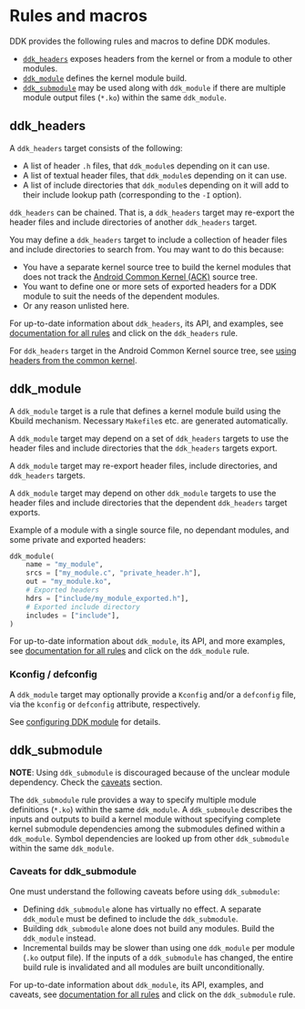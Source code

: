 # Rules and macros

DDK provides the following rules and macros to define DDK modules.

* [`ddk_headers`](#ddk_headers) exposes headers from the kernel or from a module
  to other modules.
* [`ddk_module`](#ddk_module) defines the kernel module build.
* [`ddk_submodule`](#ddk_submodule) may be used along with `ddk_module` if there
  are multiple module output files (`*.ko`) within the same `ddk_module`.

## ddk\_headers

A `ddk_headers` target consists of the following:

- A list of header `.h` files, that `ddk_module`s depending on it can use.
- A list of textual header files, that `ddk_module`s depending on it can use.
- A list of include directories that `ddk_module`s depending on it
  will add to their include lookup path (corresponding to the `-I` option).

`ddk_headers` can be chained. That is, a `ddk_headers` target may re-export the
header files and include directories of another `ddk_headers` target.

You may define a `ddk_headers` target to include a collection of header files
and include directories to search from. You may want to do this because:

- You have a separate kernel source tree to build the kernel modules that does
  not track
  the [Android Common Kernel (ACK)](https://android.googlesource.com/kernel/common/)
  source tree.
- You want to define one or more sets of exported headers for a DDK module to
  suit the needs of the dependent modules.
- Or any reason unlisted here.

For up-to-date information about `ddk_headers`, its API, and examples, see
[documentation for all rules](../api_reference.md) and click on
the `ddk_headers` rule.

For `ddk_headers` target in the Android Common Kernel source tree, see
[using headers from the common kernel](common_headers.md).

## ddk\_module

A `ddk_module` target is a rule that defines a kernel module build using the
Kbuild mechanism. Necessary `Makefile`s etc. are generated automatically.

A `ddk_module` target may depend on a set of `ddk_headers` targets to use the
header files and include directories that the `ddk_headers` targets export.

A `ddk_module` target may re-export header files, include directories, and
`ddk_headers` targets.

A `ddk_module` target may depend on other `ddk_module` targets to use the header
files and include directories that the dependent `ddk_headers` target exports.

Example of a module with a single source file, no dependant modules, and
some private and exported headers:

```python
ddk_module(
    name = "my_module",
    srcs = ["my_module.c", "private_header.h"],
    out = "my_module.ko",
    # Exported headers
    hdrs = ["include/my_module_exported.h"],
    # Exported include directory
    includes = ["include"],
)
```

For up-to-date information about `ddk_module`, its API, and more examples, see
[documentation for all rules](../api_reference.md) and click on the `ddk_module`
rule.

### Kconfig / defconfig

A `ddk_module` target may optionally provide a `Kconfig` and/or a `defconfig`
file, via the `kconfig` or `defconfig` attribute, respectively.

See [configuring DDK module](config.md) for details.

## ddk\_submodule

**NOTE**: Using `ddk_submodule` is discouraged because of the unclear module
dependency. Check the [caveats](#caveats-for-ddk_submodule) section.

The `ddk_submodule` rule provides a way to specify multiple module definitions
(`*.ko`) within the same `ddk_module`. A `ddk_submoule` describes the inputs and
outputs to build a kernel module without specifying complete kernel submodule
dependencies among the submodules defined within a `ddk_module`. Symbol
dependencies are looked up from other `ddk_submodule` within the same
`ddk_module`.

### Caveats for ddk\_submodule

One must understand the following caveats before using `ddk_submodule`:

- Defining `ddk_submodule` alone has virtually no effect. A separate
  `ddk_module` must be defined to include the `ddk_submodule`.
- Building `ddk_submodule` alone does not build any modules. Build the
  `ddk_module` instead.
- Incremental builds may be slower than using one `ddk_module` per module
  (`.ko` output file). If the inputs of a `ddk_submodule` has changed, the
  entire build rule is invalidated and all modules are built unconditionally.

For up-to-date information about `ddk_module`, its API, examples, and caveats,
see [documentation for all rules](../api_reference.md) and click on the
`ddk_submodule` rule.
